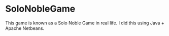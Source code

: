 # SoloNobleGame
This game is known as a Solo Noble Game in real life. I did this using Java + Apache Netbeans.
